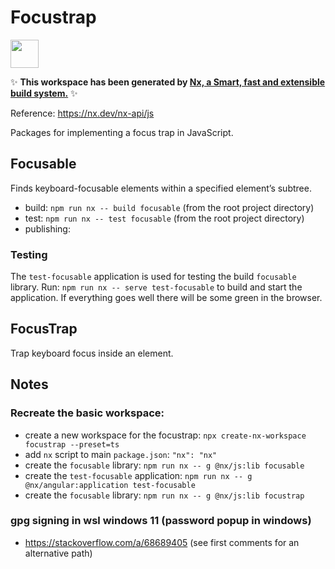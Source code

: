 # Focustrap

<a alt="Nx logo" href="https://nx.dev" target="_blank" rel="noreferrer"><img src="https://raw.githubusercontent.com/nrwl/nx/master/images/nx-logo.png" width="45"></a>

✨ **This workspace has been generated by [Nx, a Smart, fast and extensible build system.](https://nx.dev)** ✨

Reference: https://nx.dev/nx-api/js

Packages for implementing a focus trap in JavaScript.

## Focusable

Finds keyboard-focusable elements within a specified element’s subtree.

- build: `npm run nx -- build focusable` (from the root project directory)
- test: `npm run nx -- test focusable` (from the root project directory)
- publishing:

### Testing

The `test-focusable` application is used for testing the build `focusable` library. 
Run: `npm run nx -- serve test-focusable` to build and start the application. If
everything goes well there will be some green in the browser.

## FocusTrap

Trap keyboard focus inside an element.

## Notes

### Recreate the basic workspace:

- create a new workspace for the focustrap: `npx create-nx-workspace focustrap --preset=ts`
- add `nx` script to main `package.json`: `"nx": "nx"`
- create the `focusable` library: `npm run nx -- g @nx/js:lib focusable`
- create the `test-focusable` application: `npm run nx -- g @nx/angular:application test-focusable`
- create the `focusable` library: `npm run nx -- g @nx/js:lib focustrap`

### gpg signing in wsl windows 11 (password popup in windows)

- https://stackoverflow.com/a/68689405 (see first comments for an alternative path)
